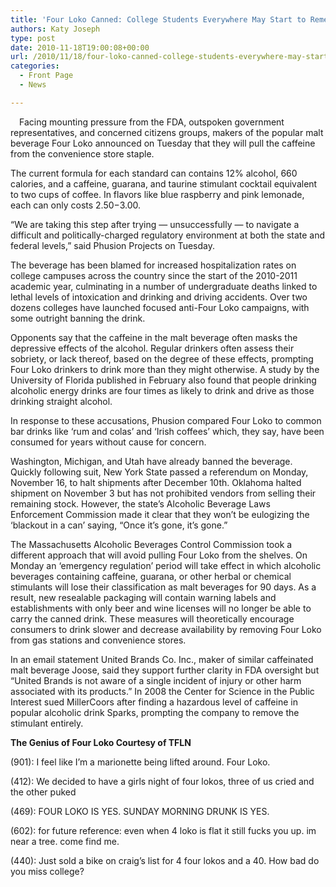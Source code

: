 ```yaml
---
title: 'Four Loko Canned: College Students Everywhere May Start to Remember Their Saturday Nights'
authors: Katy Joseph
type: post
date: 2010-11-18T19:00:08+00:00
url: /2010/11/18/four-loko-canned-college-students-everywhere-may-start-to-remember-their-saturday-nights/
categories:
  - Front Page
  - News

---
```

[<img class="alignleft size-full wp-image-498" style="margin: 7px;" title="Nestle_FourLoko_11-3_post" src="https://i1.wp.com/www.reedquest.org/wp-content/uploads/2010/11/Nestle_FourLoko_11-3_post.jpg?resize=216%2C144" alt="" data-recalc-dims="1" />][1]Facing mounting pressure from the FDA, outspoken government representatives, and concerned citizens groups, makers of the popular malt beverage Four Loko announced on Tuesday that they will pull the caffeine from the convenience store staple.

The current formula for each standard can contains 12% alcohol, 660 calories, and a caffeine, guarana, and taurine stimulant cocktail equivalent to two cups of coffee. In flavors like blue raspberry and pink lemonade, each can only costs $2.50-$3.00.

“We are taking this step after trying — unsuccessfully — to navigate a difficult and politically-charged regulatory environment at both the state and federal levels,” said Phusion Projects on Tuesday.

The beverage has been blamed for increased hospitalization rates on college campuses across the country since the start of the 2010-2011 academic year, culminating in a number of undergraduate deaths linked to lethal levels of intoxication and drinking and driving accidents. Over two dozens colleges have launched focused anti-Four Loko campaigns, with some outright banning the drink.

Opponents say that the caffeine in the malt beverage often masks the depressive effects of the alcohol. Regular drinkers often assess their sobriety, or lack thereof, based on the degree of these effects, prompting Four Loko drinkers to drink more than they might otherwise. A study by the University of Florida published in February also found that people drinking alcoholic energy drinks are four times as likely to drink and drive as those drinking straight alcohol.

In response to these accusations, Phusion compared Four Loko to common bar drinks like ‘rum and colas’ and ‘Irish coffees’ which, they say, have been consumed for years without cause for concern.

Washington, Michigan, and Utah have already banned the beverage. Quickly following suit, New York State passed a referendum on Monday, November 16, to halt shipments after December 10th. Oklahoma halted shipment on November 3 but has not prohibited vendors from selling their remaining stock. However, the state’s Alcoholic Beverage Laws Enforcement Commission made it clear that they won’t be eulogizing the  ‘blackout in a can’ saying, “Once it’s gone, it’s gone.”

The Massachusetts Alcoholic Beverages Control Commission took a different approach that will avoid pulling Four Loko from the shelves. On Monday an ‘emergency regulation’ period will take effect in which alcoholic beverages containing caffeine, guarana, or other herbal or chemical stimulants will lose their classification as malt beverages for 90 days. As a result, new resealable packaging will contain warning labels and establishments with only beer and wine licenses will no longer be able to carry the canned drink. These measures will theoretically encourage consumers to drink slower and decrease availability by removing Four Loko from gas stations and convenience stores.

In an email statement ­­United Brands Co. Inc., maker of similar caffeinated malt beverage Joose, said they support further clarity in FDA oversight but “United Brands is not aware of a single incident of injury or other harm associated with its products.” In 2008 the Center for Science in the Public Interest sued MillerCoors after finding a hazardous level of caffeine in popular alcoholic drink Sparks, prompting the company to remove the stimulant entirely.

**The Genius of Four Loko Courtesy of TFLN**

(901): I feel like I’m a marionette being lifted around. Four Loko.

(412): We decided to have a girls night of four lokos, three of us cried and the other puked

(469): FOUR LOKO IS YES. SUNDAY MORNING DRUNK IS YES.

(602): for future reference: even when 4 loko is flat it still fucks you up. im near a tree. come find me.

(440): Just sold a bike on craig’s list for 4 four lokos and a 40. How bad do you miss college?

 [1]: https://i1.wp.com/www.reedquest.org/wp-content/uploads/2010/11/Nestle_FourLoko_11-3_post.jpg